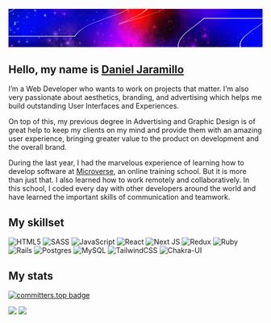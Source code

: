 [![](./bannerGH.jpg)](https://d4nielj.me/links)

## Hello, my name is [Daniel Jaramillo](https://d4nielj.me/links)

<p>I’m a Web Developer who wants to work on projects that matter. I’m also very passionate about aesthetics, branding, and advertising which helps me build outstanding User Interfaces and Experiences.</p>


<p>On top of this, my previous degree in Advertising and Graphic Design is of great help to keep my clients on my mind and provide them with an amazing user experience, bringing greater value to the product on development and the overall brand.</p>


<p>During the last year, I had the marvelous experience of learning how to develop software at <a href="https://www.microverse.org/" target="_blank">Microverse</a>, an online training school. But it is more than just that. I also learned how to work remotely and collaboratively. In this school, I coded every day with other developers around the world and have learned the important skills of communication and teamwork.</p>

## My skillset

![HTML5](https://img.shields.io/badge/html5-%23E34F26.svg?style=for-the-badge&logo=html5&logoColor=white)
![SASS](https://img.shields.io/badge/SASS-hotpink.svg?style=for-the-badge&logo=SASS&logoColor=white)
![JavaScript](https://img.shields.io/badge/javascript-%23323330.svg?style=for-the-badge&logo=javascript&logoColor=%23F7DF1E)
![React](https://img.shields.io/badge/react-%2320232a.svg?style=for-the-badge&logo=react&logoColor=%2361DAFB)
![Next JS](https://img.shields.io/badge/Next-black?style=for-the-badge&logo=next.js&logoColor=white)
![Redux](https://img.shields.io/badge/redux-%23593d88.svg?style=for-the-badge&logo=redux&logoColor=white)
![Ruby](https://img.shields.io/badge/ruby-%23CC342D.svg?style=for-the-badge&logo=ruby&logoColor=white)
![Rails](https://img.shields.io/badge/rails-%23CC0000.svg?style=for-the-badge&logo=ruby-on-rails&logoColor=white)
![Postgres](https://img.shields.io/badge/postgres-%23316192.svg?style=for-the-badge&logo=postgresql&logoColor=white)
![MySQL](https://img.shields.io/badge/mysql-%2300f.svg?style=for-the-badge&logo=mysql&logoColor=white)
![TailwindCSS](https://img.shields.io/badge/tailwindcss-%2338B2AC.svg?style=for-the-badge&logo=tailwind-css&logoColor=white)
![Chakra-UI](https://img.shields.io/badge/Chakra--UI-319795?style=for-the-badge&logo=chakra-ui&logoColor=white)



## My stats
[![committers.top badge](https://user-badge.committers.top/colombia_public/D4nielJ.svg)](https://user-badge.committers.top/colombia_public/D4nielJ)

<div>
  <img src="https://github-readme-stats.vercel.app/api?username=D4nielJ&show_icons=true&?count_private=true?&theme=dark" />
  <img src="https://github-readme-stats.vercel.app/api/top-langs/?username=d4nielj&layout=compact&theme=dark" />
</div>
